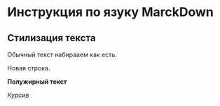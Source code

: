 # Инструкция по язуку MarckDown

## Стилизация текста
Обычный текст набирааем как есть.

Новая строка.

**Полужирный текст**

*Курсив*
